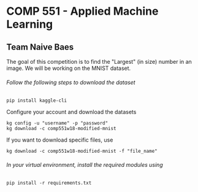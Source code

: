 # COMP 551 - Applied Machine Learning
## Team Naive Baes

The goal of this competition is to find the "Largest" (in size) number in an image. We will be working on the MNIST dataset. 

###### Follow the following steps to download the dataset 

```
pip install kaggle-cli
```

Configure your account and download the datasets

```
kg config -u "username" -p "password" 
kg download -c comp551w18-modified-mnist 
```

If you want to download specific files, use
```
kg download -c comp551w18-modified-mnist -f "file_name" 
```

###### In your virtual environment, install the required modules using 
```
pip install -r requirements.txt 
```
 
